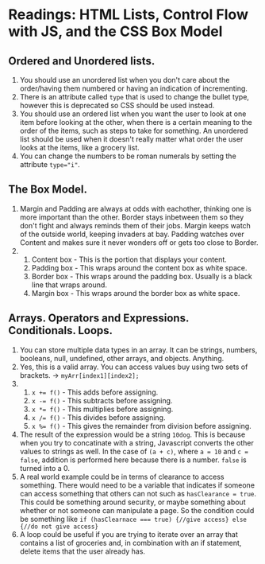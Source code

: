 # Readings: HTML Lists, Control Flow with JS, and the CSS Box Model
## Ordered and Unordered lists.
  1. You should use an unordered list when you don't care about the order/having them numbered or having an indication of incrementing.
  2. There is an attribute called `type` that is used to change the bullet type, however this is deprecated so CSS should be used instead. 
  3. You should use an ordered list when you want the user to look at one item before looking at the other, when there is a certain meaning to the order of the items, such as steps to take for something. An unordered list should be used when it doesn't really matter what order the user looks at the items, like a grocery list.
  4. You can change the numbers to be roman numerals by setting the attribute `type="i"`. 

## The Box Model.
 1. Margin and Padding are always at odds with eachother, thinking one is more important than the other. Border stays inbetween them so they don't fight and always reminds them of their jobs. Margin keeps watch of the outside world, keeping invaders at bay. Padding watches over Content and makes sure it never wonders off or gets too close to Border.
 2. 1. Content box - This is the portion that displays your content.
    2. Padding box - This wraps around the content box as white space.
    3. Border box - This wraps around the padding box. Usually is a black line that wraps around.
    4. Margin box - This wraps around the border box as white space.

## Arrays. Operators and Expressions. Conditionals. Loops.
  1. You can store multiple data types in an array. It can be strings, numbers, booleans, null, undefined, other arrays, and objects. Anything.
  2. Yes, this is a valid array. You can access values buy using two sets of brackets. -> `myArr[index1][index2];`
  3. 1. `x += f()` - This adds before assigning.
     2. `x -= f()` - This subtracts before assigning.
     3. `x *= f()` - This multiplies before assigning.
     4. `x /= f()` - This divides before assigning.
     5. `x %= f()` - This gives the remainder from division before assigning.
  4. The result of the expression would be a string `10dog`. This is because when you try to concatinate with a string, Javascript converts the other values to strings as well. In the case of `(a + c)`, where `a = 10` and `c = false`, addition is performed here because there is a number. `false` is turned into a 0.
  5. A real world example could be in terms of clearance to access something. There would need to be a variable that indicates if someone can access something that others can not such as `hasClearance = true`. This could be something around security, or maybe something about whether or not someone can manipulate a page. So the condition could be something like `if (hasClearnace === true) {//give access} else {//do not give access}`
  6. A loop could be useful if you are trying to iterate over an array that contains a list of groceries and, in combination with an if statement, delete items that the user already has.
